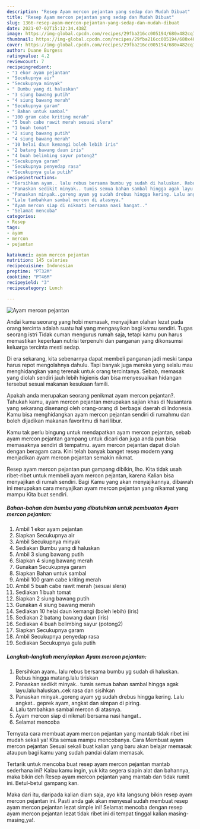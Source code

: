 ```yaml
---
description: "Resep Ayam mercon pejantan yang sedap dan Mudah Dibuat"
title: "Resep Ayam mercon pejantan yang sedap dan Mudah Dibuat"
slug: 1366-resep-ayam-mercon-pejantan-yang-sedap-dan-mudah-dibuat
date: 2021-07-02T15:12:34.438Z
image: https://img-global.cpcdn.com/recipes/29fba216cc005194/680x482cq70/ayam-mercon-pejantan-foto-resep-utama.jpg
thumbnail: https://img-global.cpcdn.com/recipes/29fba216cc005194/680x482cq70/ayam-mercon-pejantan-foto-resep-utama.jpg
cover: https://img-global.cpcdn.com/recipes/29fba216cc005194/680x482cq70/ayam-mercon-pejantan-foto-resep-utama.jpg
author: Duane Burgess
ratingvalue: 4.2
reviewcount: 7
recipeingredient:
- "1 ekor ayam pejantan"
- "Secukupnya air"
- "Secukupnya minyak"
- " Bumbu yang di haluskan"
- "3 siung bawang putih"
- "4 siung bawang merah"
- "Secukupnya garam"
- " Bahan untuk sambal"
- "100 gram cabe kriting merah"
- "5 buah cabe rawit merah sesuai slera"
- "1 buah tomat"
- "2 siung bawang putih"
- "4 siung bawang merah"
- "10 helai daun kemangi boleh lebih iris"
- "2 batang bawang daun iris"
- "4 buah belimbing sayur potong2"
- "Secukupnya garam"
- "Secukupnya penyedap rasa"
- "Secukupnya gula putih"
recipeinstructions:
- "Bersihkan ayam.. lalu rebus bersama bumbu yg sudah di haluskan. Rebus hingga matang.lalu tiriskan"
- "Panaskan sedikit minyak.. tumis semua bahan sambal hingga agak layu.lalu haluskan..cek rasa dan sisihkan"
- "Panaskan minyak..goreng ayam yg sudah drebus hingga kering. Lalu angkat.. geprek ayam, angkat dan simpan di piring."
- "Lalu tambahkan sambal mercon di atasnya."
- "Ayam mercon siap di nikmati bersama nasi hangat.."
- "Selamat mencoba"
categories:
- Resep
tags:
- ayam
- mercon
- pejantan

katakunci: ayam mercon pejantan 
nutrition: 145 calories
recipecuisine: Indonesian
preptime: "PT32M"
cooktime: "PT46M"
recipeyield: "3"
recipecategory: Lunch

---
```



![Ayam mercon pejantan](https://img-global.cpcdn.com/recipes/29fba216cc005194/680x482cq70/ayam-mercon-pejantan-foto-resep-utama.jpg)

Andai kamu seorang yang hobi memasak, menyajikan olahan lezat pada orang tercinta adalah suatu hal yang mengasyikan bagi kamu sendiri. Tugas seorang istri Tidak cuman mengurus rumah saja, tetapi kamu pun harus memastikan keperluan nutrisi terpenuhi dan panganan yang dikonsumsi keluarga tercinta mesti sedap.

Di era  sekarang, kita sebenarnya dapat membeli panganan jadi meski tanpa harus repot mengolahnya dahulu. Tapi banyak juga mereka yang selalu mau menghidangkan yang terenak untuk orang tercintanya. Sebab, memasak yang diolah sendiri jauh lebih higienis dan bisa menyesuaikan hidangan tersebut sesuai makanan kesukaan famili. 



Apakah anda merupakan seorang penikmat ayam mercon pejantan?. Tahukah kamu, ayam mercon pejantan merupakan sajian khas di Nusantara yang sekarang disenangi oleh orang-orang di berbagai daerah di Indonesia. Kamu bisa menghidangkan ayam mercon pejantan sendiri di rumahmu dan boleh dijadikan makanan favoritmu di hari libur.

Kamu tak perlu bingung untuk mendapatkan ayam mercon pejantan, sebab ayam mercon pejantan gampang untuk dicari dan juga anda pun bisa memasaknya sendiri di tempatmu. ayam mercon pejantan dapat diolah dengan beragam cara. Kini telah banyak banget resep modern yang menjadikan ayam mercon pejantan semakin nikmat.

Resep ayam mercon pejantan pun gampang dibikin, lho. Kita tidak usah ribet-ribet untuk membeli ayam mercon pejantan, karena Kalian bisa menyajikan di rumah sendiri. Bagi Kamu yang akan menyajikannya, dibawah ini merupakan cara menyajikan ayam mercon pejantan yang nikamat yang mampu Kita buat sendiri.

<!--inarticleads1-->

##### Bahan-bahan dan bumbu yang dibutuhkan untuk pembuatan Ayam mercon pejantan:

1. Ambil 1 ekor ayam pejantan
1. Siapkan Secukupnya air
1. Ambil Secukupnya minyak
1. Sediakan  Bumbu yang di haluskan
1. Ambil 3 siung bawang putih
1. Siapkan 4 siung bawang merah
1. Gunakan Secukupnya garam
1. Siapkan  Bahan untuk sambal
1. Ambil 100 gram cabe kriting merah
1. Ambil 5 buah cabe rawit merah (sesuai slera)
1. Sediakan 1 buah tomat
1. Siapkan 2 siung bawang putih
1. Gunakan 4 siung bawang merah
1. Sediakan 10 helai daun kemangi (boleh lebih) (iris)
1. Sediakan 2 batang bawang daun (iris)
1. Sediakan 4 buah belimbing sayur (potong2)
1. Siapkan Secukupnya garam
1. Ambil Secukupnya penyedap rasa
1. Sediakan Secukupnya gula putih




<!--inarticleads2-->

##### Langkah-langkah menyiapkan Ayam mercon pejantan:

1. Bersihkan ayam.. lalu rebus bersama bumbu yg sudah di haluskan. Rebus hingga matang.lalu tiriskan
1. Panaskan sedikit minyak.. tumis semua bahan sambal hingga agak layu.lalu haluskan..cek rasa dan sisihkan
1. Panaskan minyak..goreng ayam yg sudah drebus hingga kering. Lalu angkat.. geprek ayam, angkat dan simpan di piring.
1. Lalu tambahkan sambal mercon di atasnya.
1. Ayam mercon siap di nikmati bersama nasi hangat..
1. Selamat mencoba




Ternyata cara membuat ayam mercon pejantan yang mantab tidak ribet ini mudah sekali ya! Kita semua mampu mencobanya. Cara Membuat ayam mercon pejantan Sesuai sekali buat kalian yang baru akan belajar memasak ataupun bagi kamu yang sudah pandai dalam memasak.

Tertarik untuk mencoba buat resep ayam mercon pejantan mantab sederhana ini? Kalau kamu ingin, yuk kita segera siapin alat dan bahannya, maka bikin deh Resep ayam mercon pejantan yang mantab dan tidak rumit ini. Betul-betul gampang kan. 

Maka dari itu, daripada kalian diam saja, ayo kita langsung bikin resep ayam mercon pejantan ini. Pasti anda gak akan menyesal sudah membuat resep ayam mercon pejantan lezat simple ini! Selamat mencoba dengan resep ayam mercon pejantan lezat tidak ribet ini di tempat tinggal kalian masing-masing,ya!.

